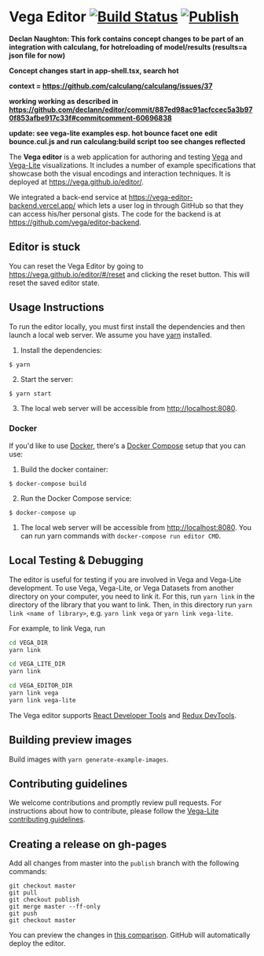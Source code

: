 # Vega Editor [![Build Status](https://github.com/vega/editor/workflows/Test/badge.svg)](https://github.com/vega/editor/actions) [![Publish](https://github.com/vega/editor/actions/workflows/publish.yml/badge.svg?branch=publish)](https://github.com/vega/editor/actions/workflows/publish.yml)

**Declan Naughton: This fork contains concept changes to be part of an integration with calculang, for hotreloading of model/results (results=a json file for now)**

**Concept changes start in app-shell.tsx, search hot**

**context = https://github.com/calculang/calculang/issues/37**

**working working as described in https://github.com/declann/editor/commit/887ed98ac91acfccec5a3b970f853afbe917c33f#commitcomment-60696838**

**update: see vega-lite examples esp. hot bounce facet one** **edit bounce.cul.js and run calculang:build script too see changes reflected**

The **Vega editor** is a web application for authoring and testing [Vega](https://github.com/vega/vega) and [Vega-Lite](https://vega.github.io/vega-lite) visualizations. It includes a number of example specifications that showcase both the visual encodings and interaction techniques. It is deployed at https://vega.github.io/editor/.

We integrated a back-end service at https://vega-editor-backend.vercel.app/ which lets a user log in through GitHub so that they can access his/her personal gists. The code for the backend is at https://github.com/vega/editor-backend.

## Editor is stuck

You can reset the Vega Editor by going to https://vega.github.io/editor/#/reset and clicking the reset button. This will reset the saved editor state.

## Usage Instructions

To run the editor locally, you must first install the dependencies and then launch a local web server. We assume you have [yarn](https://yarnpkg.com/) installed.

1. Install the dependencies:

```
$ yarn
```

2. Start the server:

```
$ yarn start
```

3. The local web server will be accessible from [http://localhost:8080](http://localhost:8080).

### Docker

If you'd like to use [Docker](https://docs.docker.com/engine/docker-overview/), there's a [Docker Compose](https://docs.docker.com/compose/overview/) setup that you can use:

1. Build the docker container:

```
$ docker-compose build
```

2. Run the Docker Compose service:

```
$ docker-compose up
```

1. The local web server will be accessible from [http://localhost:8080](http://localhost:8080). You can run yarn commands with `docker-compose run editor CMD`.

## Local Testing & Debugging

The editor is useful for testing if you are involved in Vega and Vega-Lite development. To use Vega, Vega-Lite, or Vega Datasets from another directory on your computer, you need to link it. For this, run `yarn link` in the directory of the library that you want to link. Then, in this directory run `yarn link <name of library>`, e.g. `yarn link vega` or `yarn link vega-lite`.

For example, to link Vega, run

```bash
cd VEGA_DIR
yarn link

cd VEGA_LITE_DIR
yarn link

cd VEGA_EDITOR_DIR
yarn link vega
yarn link vega-lite
```

The Vega editor supports [React Developer Tools](https://github.com/facebook/react-devtools) and [Redux DevTools](https://github.com/zalmoxisus/redux-devtools-extension).

## Building preview images

Build images with `yarn generate-example-images`.

## Contributing guidelines

We welcome contributions and promptly review pull requests. For instructions about how to contribute, please follow the [Vega-Lite contributing guidelines](https://github.com/vega/vega-lite/blob/master/CONTRIBUTING.md).

## Creating a release on gh-pages

Add all changes from master into the `publish` branch with the following commands:

```
git checkout master
git pull
git checkout publish
git merge master --ff-only
git push
git checkout master
```

You can preview the changes in [this comparison](https://github.com/vega/editor/compare/publish...master). GitHub will automatically deploy the editor.
